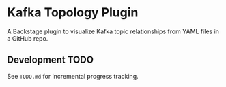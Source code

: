# Kafka Topology Plugin

A Backstage plugin to visualize Kafka topic relationships from YAML files in a GitHub repo.

## Development TODO
See `TODO.md` for incremental progress tracking.
